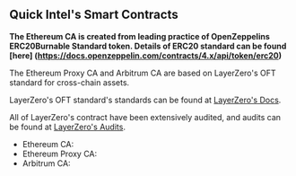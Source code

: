 ## Quick Intel's Smart Contracts ##

**The Ethereum CA is created from leading practice of OpenZeppelins ERC20Burnable Standard token. Details of ERC20 standard can be found [here] (https://docs.openzeppelin.com/contracts/4.x/api/token/erc20)**

The Ethereum Proxy CA and Arbitrum CA are based on LayerZero's OFT standard for cross-chain assets.

LayerZero's OFT standard's standards can be found at [LayerZero's Docs](https://layerzero.gitbook.io/docs/evm-guides/layerzero-omnichain-contracts/oft/oft-v1).

All of LayerZero's contract have been extensively audited, and audits can be found at [LayerZero's Audits](https://layerzero.gitbook.io/docs/technical-reference/audits).

- Ethereum CA:
- Ethereum Proxy CA:
- Arbitrum CA:
